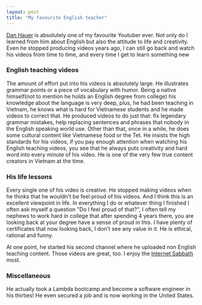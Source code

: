 ```yaml
---
layout: post
title: "My favourite English teacher"
---
```

[Dan Hauer](https://www.youtube.com/@DanHauer) is absolutely one of my favourite Youtuber ever. Not only do I learned from him about English but also the attitude to life and creativity. Even he stopped producing videos years ago, I can still go back and watch his videos from time to time, and every time I get to learn something new
### English teaching videos
The amount of effort put into his videos is absolutely large. He illustrates grammar points or a piece of vocabulary with humor. Being a native himself(not to mention he holds an English degree from college) his knowledge about the language is very deep, plus, he had been teaching in Vietnam, he knows what is hard for Vietnamese students and he made videos to correct that. He produced videos to do just that: fix legendary grammar mistakes, help replacing sentences and phrases that nobody in the English speaking world use. Other than that, once in a while, he does some cultural content like Vietnamese food or the Tet. He insists the high standards for his videos, if you pay enough attention when watching his English teaching videos, you see that he always puts creativity and hard word into every minute of his video.
He is one of the very few true content creators in Vietnam at the time.
### His life lessons 
Every single one of his video is creative. He stopped making videos when he thinks that he wouldn't be feel proud of his videos. And I think this is an excellent viewpoint in life. In everything I do or whatever thing I finished I often ask myself a question "Do I feel proud of that?", I often tell my nephews to work hard in college that after spending 4 years there, you are looking back at your degree have a sense of proud in this. I have plenty of certificates that now looking back, I don't see any value in it.
 He is ethical, rational and funny.

At one point, he started his second channel where he uploaded non English teaching content. Those videos are great, too. I enjoy the [Internet Sabbath](https://www.youtube.com/watch?v=W4mtmPphbT0) most.
### Miscellaneous
He actually took a Lambda bootcamp and become a software engineer in his thirties! He even secured a job and is now working in the United States.


